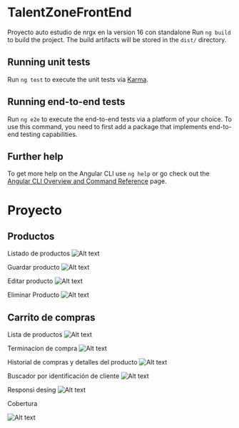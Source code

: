 # TalentZoneFrontEnd
Proyecto auto estudio de nrgx en la version 16 con standalone 
Run `ng build` to build the project. The build artifacts will be stored in the `dist/` directory.

## Running unit tests

Run `ng test` to execute the unit tests via [Karma](https://karma-runner.github.io).

## Running end-to-end tests

Run `ng e2e` to execute the end-to-end tests via a platform of your choice. To use this command, you need to first add a package that implements end-to-end testing capabilities.

## Further help

To get more help on the Angular CLI use `ng help` or go check out the [Angular CLI Overview and Command Reference](https://angular.io/cli) page.

# Proyecto

## Productos

Listado de productos
![Alt text](image.png)

Guardar producto
![Alt text](image-1.png)

Editar producto
![Alt text](image-2.png)

Eliminar Producto
![Alt text](image-3.png)

## Carrito de compras

Lista de productos
![Alt text](image-4.png)

Terminacion de compra
![Alt text](image-5.png)

Historial de compras y detalles del producto
![Alt text](image-6.png)

Buscador por identificación de cliente
![Alt text](image-7.png)

Responsi desing
![Alt text](image-8.png)

Cobertura

![Alt text](image-9.png)
